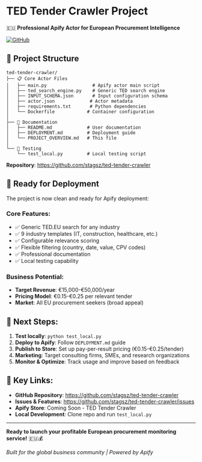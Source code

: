 # TED Tender Crawler Project

🇪🇺 **Professional Apify Actor for European Procurement Intelligence**

[![GitHub](https://img.shields.io/badge/Repository-ted--tender--crawler-blue?logo=github)](https://github.com/stagsz/ted-tender-crawler)

## 🎯 Project Structure

```
ted-tender-crawler/
├── 📋 Core Actor Files
│   ├── main.py                 # Apify actor main script
│   ├── ted_search_engine.py    # Generic TED search engine
│   ├── INPUT_SCHEMA.json       # Input configuration schema
│   ├── actor.json             # Actor metadata
│   ├── requirements.txt       # Python dependencies
│   └── Dockerfile            # Container configuration
│
├── 📖 Documentation
│   ├── README.md             # User documentation
│   ├── DEPLOYMENT.md         # Deployment guide
│   └── PROJECT_OVERVIEW.md   # This file
│
└── 🧪 Testing
    └── test_local.py         # Local testing script
```

**Repository**: https://github.com/stagsz/ted-tender-crawler

## 🚀 Ready for Deployment

The project is now clean and ready for Apify deployment:

### Core Features:
- ✅ Generic TED.EU search for any industry
- ✅ 9 industry templates (IT, construction, healthcare, etc.)
- ✅ Configurable relevance scoring
- ✅ Flexible filtering (country, date, value, CPV codes)
- ✅ Professional documentation
- ✅ Local testing capability

### Business Potential:
- **Target Revenue**: €15,000-€50,000/year
- **Pricing Model**: €0.15-€0.25 per relevant tender
- **Market**: All EU procurement seekers (broad appeal)

## 📝 Next Steps:

1. **Test locally**: `python test_local.py`
2. **Deploy to Apify**: Follow `DEPLOYMENT.md` guide  
3. **Publish to Store**: Set up pay-per-result pricing (€0.15-€0.25/tender)
4. **Marketing**: Target consulting firms, SMEs, and research organizations
5. **Monitor & Optimize**: Track usage and improve based on feedback

## 🔗 Key Links:

- **GitHub Repository**: https://github.com/stagsz/ted-tender-crawler
- **Issues & Features**: https://github.com/stagsz/ted-tender-crawler/issues
- **Apify Store**: Coming Soon - TED Tender Crawler
- **Local Development**: Clone repo and run `test_local.py`

---

**Ready to launch your profitable European procurement monitoring service!** 🇪🇺💰

*Built for the global business community | Powered by Apify*